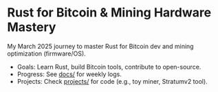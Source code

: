 # Rust for Bitcoin & Mining Hardware Mastery
My March 2025 journey to master Rust for Bitcoin dev and mining optimization (firmware/OS).
- Goals: Learn Rust, build Bitcoin tools, contribute to open-source.
- Progress: See [docs/](docs/) for weekly logs.
- Projects: Check [projects/](projects/) for code (e.g., toy miner, Stratumv2 tool).
